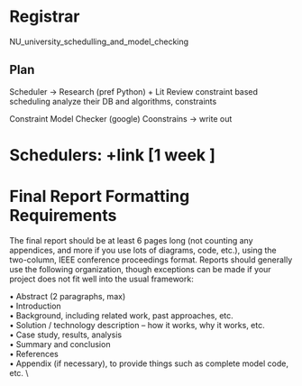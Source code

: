 # Registrar
NU_university_schedulling_and_model_checking


## Plan
Scheduler -> Research (pref Python) + Lit Review
constraint based scheduling
analyze their DB and algorithms, constraints 


Constraint Model Checker  (google)
Coonstrains -> write out 



# Schedulers: +link [1 week ]




# Final Report Formatting Requirements
The final report should be at least 6 pages long (not counting any appendices, and more if you use lots of diagrams, code, etc.), using the two-column, IEEE conference proceedings format. Reports should generally use the following organization, though exceptions can be made if your project does not fit well into the usual framework:

• Abstract (2 paragraphs, max) \
• Introduction \
• Background, including related work, past approaches, etc. \
• Solution / technology description – how it works, why it works, etc. \
• Case study, results, analysis \
• Summary and conclusion \
• References \
• Appendix (if necessary), to provide things such as complete model code, etc. \
